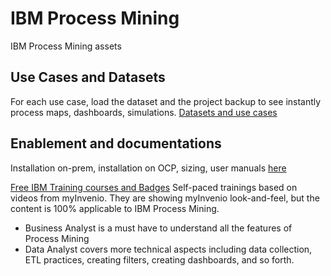 # IBM Process Mining
IBM Process Mining assets

## Use Cases and Datasets
For each use case, load the dataset and the project backup to see instantly process maps, dashboards, simulations.
[Datasets and use cases](https://github.com/IBM/processmining/tree/main/Datasets)

## Enablement and documentations
Installation on-prem, installation on OCP, sizing, user manuals [here](https://www.ibm.com/support/knowledgecenter/en/cloudpaks_start/ibm-process-mining/landingpage.html)

[Free IBM Training courses and Badges](https://ibm-learning-skills-dev.github.io/badges/IBM_Process_Mining.html)
Self-paced trainings based on videos from myInvenio. They are showing myInvenio look-and-feel, but the content is 100% applicable to IBM Process Mining.
* Business Analyst is a must have to understand all the features of Process Mining
* Data Analyst covers more technical aspects including data collection, ETL practices, creating filters, creating dashboards, and so forth.
